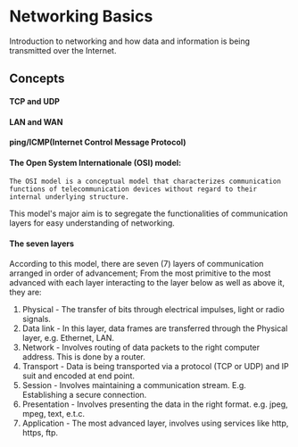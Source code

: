 # Networking Basics
Introduction to networking and how data and information is being transmitted over the Internet.
## Concepts
#### TCP and UDP
#### LAN and WAN
#### ping/ICMP(Internet Control Message Protocol)
#### The Open System Internationale (OSI) model:
	The OSI model is a conceptual model that characterizes communication functions of telecommunication devices without regard to their internal underlying structure.

This model's major aim is to segregate the functionalities of communication layers for easy understanding of networking.
#### The seven layers
According to this model, there are seven (7) layers of communication arranged in order of advancement; From the most primitive to the most advanced with each layer interacting to the layer below as well as above it, they are:
1. Physical - The transfer of bits through electrical impulses, light or radio signals.
2. Data link - In this layer, data frames are transferred through the Physical layer, e.g. Ethernet, LAN.
3. Network - Involves routing of data packets to the right computer address. This is done by a router.
4. Transport - Data is being transported via a protocol (TCP or UDP) and IP suit and encoded at end point.
5. Session - Involves maintaining a communication stream. E.g. Establishing a secure connection.
6. Presentation - Involves presenting the data in the right format. e.g. jpeg, mpeg, text, e.t.c.
7. Application - The most advanced layer, involves using services like http, https, ftp.

